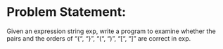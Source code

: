 #  Problem Statement:
Given an expression string exp, write a program to examine whether the pairs and the orders of “{“, “}”, “(“, “)”, “[“, “]” are correct in exp. 
